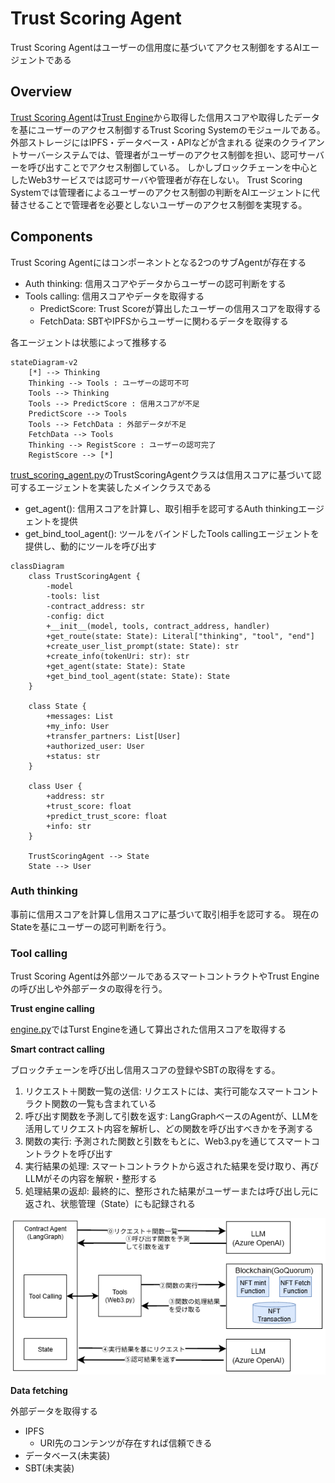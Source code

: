 # Trust Scoring Agent

Trust Scoring Agentはユーザーの信用度に基づいてアクセス制御をするAIエージェントである

## Overview

[Trust Scoring Agent](/trust-scoring-agent/)は[Trust Engine](/trust-engine/)から取得した信用スコアや取得したデータを基にユーザーのアクセス制御するTrust Scoring Systemのモジュールである。
外部ストレージにはIPFS・データベース・APIなどが含まれる
従来のクライアントサーバーシステムでは、管理者がユーザーのアクセス制御を担い、認可サーバーを呼び出すことでアクセス制御している。
しかしブロックチェーンを中心としたWeb3サービスでは認可サーバや管理者が存在しない。
Trust Scoring Systemでは管理者によるユーザーのアクセス制御の判断をAIエージェントに代替させることで管理者を必要としないユーザーのアクセス制御を実現する。

## Components

Trust Scoring Agentにはコンポーネントとなる2つのサブAgentが存在する

- Auth thinking: 信用スコアやデータからユーザーの認可判断をする
- Tools calling: 信用スコアやデータを取得する
    - PredictScore: Trust Scoreが算出したユーザーの信用スコアを取得する
    - FetchData: SBTやIPFSからユーザーに関わるデータを取得する

各エージェントは状態によって推移する

```mermaid
stateDiagram-v2
    [*] --> Thinking
    Thinking --> Tools : ユーザーの認可不可
    Tools --> Thinking
    Tools --> PredictScore : 信用スコアが不足
    PredictScore --> Tools
    Tools --> FetchData : 外部データが不足
    FetchData --> Tools
    Thinking --> RegistScore : ユーザーの認可完了
    RegistScore --> [*]
```

[trust_scoring_agent.py](/trust-scoring-agent/app/components/trust_scoring_agent.py)のTrustScoringAgentクラスは信用スコアに基づいて認可するエージェントを実装したメインクラスである
- get_agent(): 信用スコアを計算し、取引相手を認可するAuth thinkingエージェントを提供
- get_bind_tool_agent(): ツールをバインドしたTools callingエージェントを提供し、動的にツールを呼び出す

```mermaid
classDiagram
    class TrustScoringAgent {
        -model
        -tools: list
        -contract_address: str
        -config: dict
        +__init__(model, tools, contract_address, handler)
        +get_route(state: State): Literal["thinking", "tool", "end"]
        +create_user_list_prompt(state: State): str
        +create_info(tokenUri: str): str
        +get_agent(state: State): State
        +get_bind_tool_agent(state: State): State
    }

    class State {
        +messages: List
        +my_info: User
        +transfer_partners: List[User]
        +authorized_user: User
        +status: str
    }

    class User {
        +address: str
        +trust_score: float
        +predict_trust_score: float
        +info: str
    }

    TrustScoringAgent --> State
    State --> User
```

### Auth thinking

事前に信用スコアを計算し信用スコアに基づいて取引相手を認可する。
現在のStateを基にユーザーの認可判断を行う。

### Tool calling

Trust Scoring Agentは外部ツールであるスマートコントラクトやTrust Engineの呼び出しや外部データの取得を行う。

**Trust engine calling**

[engine.py](/trust-scoring-agent/app/tools/engine.py)ではTurst Engineを通して算出された信用スコアを取得する

**Smart contract calling**

ブロックチェーンを呼び出し信用スコアの登録やSBTの取得をする。

1. リクエスト＋関数一覧の送信: リクエストには、実行可能なスマートコントラクト関数の一覧も含まれている
2. 呼び出す関数を予測して引数を返す: LangGraphベースのAgentが、LLMを活用してリクエスト内容を解析し、どの関数を呼び出すべきかを予測する
3. 関数の実行: 予測された関数と引数をもとに、Web3.pyを通じてスマートコントラクトを呼び出す
4. 実行結果の処理: スマートコントラクトから返された結果を受け取り、再びLLMがその内容を解釈・整形する
5. 処理結果の返却: 最終的に、整形された結果がユーザーまたは呼び出し元に返され、状態管理（State）にも記録される

![agent_sequence](/docs/images/tool_caling.png)

**Data fetching**

外部データを取得する
- IPFS
    - URI先のコンテンツが存在すれば信頼できる
- データベース(未実装)
- SBT(未実装)
